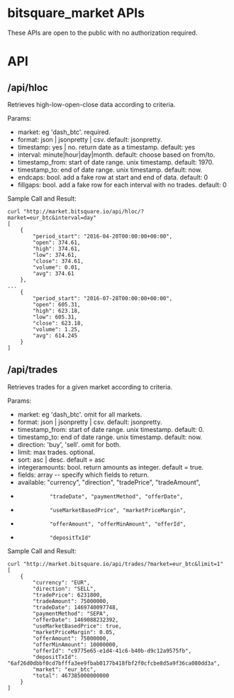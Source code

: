 # bitsquare_market APIs

These APIs are open to the public with no authorization required.

# API

## /api/hloc

Retrieves high-low-open-close data according to criteria.

Params:
* market: eg 'dash_btc'.  required.
* format: json | jsonpretty | csv.  default: jsonpretty.
* timestamp: yes | no. return date as a timestamp.  default: yes
* interval: minute|hour|day|month.
   default: choose based on from/to.
* timestamp_from: start of date range. unix timestamp.  default: 1970.
* timestamp_to: end of date range. unix timestamp.  default: now.
* endcaps: bool. add a fake row at start and end of data.  default: 0
* fillgaps: bool. add a fake row for each interval with no trades. default: 0

Sample Call and Result:

```
curl "http://market.bitsquare.io/api/hloc/?market=eur_btc&interval=day"
[
    {
        "period_start": "2016-04-20T00:00:00+00:00",
        "open": 374.61,
        "high": 374.61,
        "low": 374.61,
        "close": 374.61,
        "volume": 0.01,
        "avg": 374.61
    },
...
    {
        "period_start": "2016-07-28T00:00:00+00:00",
        "open": 605.31,
        "high": 623.18,
        "low": 605.31,
        "close": 623.18,
        "volume": 1.25,
        "avg": 614.245
    }
]
```



## /api/trades

Retrieves trades for a given market according to criteria.

Params:
* market: eg 'dash_btc'.  omit for all markets.
* format: json | jsonpretty | csv.  default: jsonpretty.
* timestamp_from: start of date range.  unix timestamp. default: 0.
* timestamp_to: end of date range. unix timestamp.  default: now.
* direction: 'buy', 'sell'.  omit for both.
* limit: max trades.  optional.
* sort: asc | desc.  default = asc
* integeramounts: bool. return amounts as integer.  default = true.
* fields: array -- specify which fields to return.
*   available:  "currency", "direction", "tradePrice", "tradeAmount",
*               "tradeDate", "paymentMethod", "offerDate",
*               "useMarketBasedPrice", "marketPriceMargin",
*               "offerAmount", "offerMinAmount", "offerId",
*               "depositTxId"

Sample Call and Result:

```
curl "http://market.bitsquare.io/api/trades/?market=eur_btc&limit=1"
[
    {
        "currency": "EUR",
        "direction": "SELL",
        "tradePrice": 6231800,
        "tradeAmount": 75000000,
        "tradeDate": 1469740097748,
        "paymentMethod": "SEPA",
        "offerDate": 1469088232392,
        "useMarketBasedPrice": true,
        "marketPriceMargin": 0.05,
        "offerAmount": 75000000,
        "offerMinAmount": 10000000,
        "offerId": "c9775e65-e1d4-41c6-b40b-d9c12a9575fb",
        "depositTxId": "6af26d0dbbf0cd7bfffa3ee9fbab0177b418fbf2f0cfcbe8d5a9f36ca080dd3a",
        "market": "eur_btc",
        "total": 467385000000000
    }
]
```
